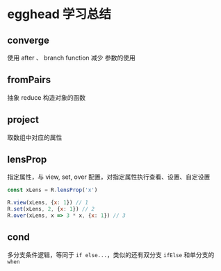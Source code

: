 # egghead 学习总结

## converge
使用 after 、 branch function 减少 参数的使用

## fromPairs
抽象 reduce 构造对象的函数

## project
取数组中对应的属性

## lensProp
指定属性，与 view, set, over 配置，对指定属性执行查看、设置、自定设置

``` javascript
const xLens = R.lensProp('x')

R.view(xLens, {x: 1}) // 1
R.set(xLens, 2, {x: 1}) // 2
R.over(xLens, x => 3 * x, {x: 1}) // 3
```

## cond
多分支条件逻辑，等同于 `if else...`，类似的还有双分支 `ifElse` 和单分支的 `when`

